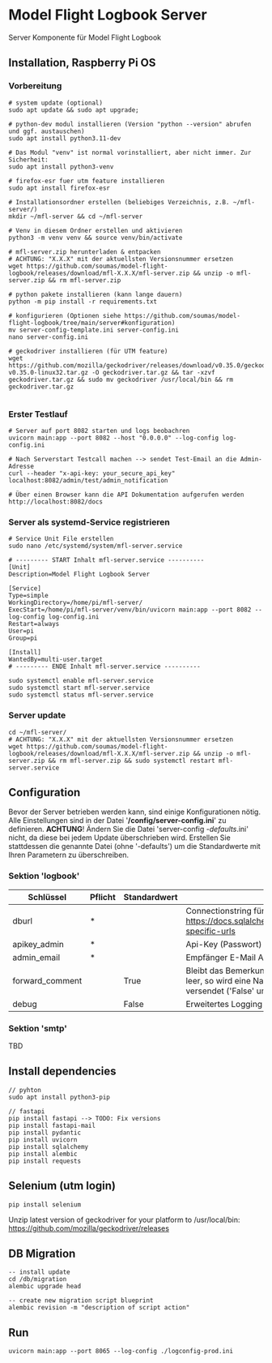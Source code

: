 # Model Flight Logbook Server

Server Komponente für Model Flight Logbook

## Installation, Raspberry Pi OS

### Vorbereitung
```shell
# system update (optional)
sudo apt update && sudo apt upgrade;

# python-dev modul installieren (Version "python --version" abrufen und ggf. austauschen)
sudo apt install python3.11-dev

# Das Modul "venv" ist normal vorinstalliert, aber nicht immer. Zur Sicherheit:
sudo apt install python3-venv

# firefox-esr fuer utm feature installieren
sudo apt install firefox-esr

# Installationsordner erstellen (beliebiges Verzeichnis, z.B. ~/mfl-server/)
mkdir ~/mfl-server && cd ~/mfl-server

# Venv in diesem Ordner erstellen und aktivieren
python3 -m venv venv && source venv/bin/activate

# mfl-server.zip herunterladen & entpacken
# ACHTUNG: "X.X.X" mit der aktuellsten Versionsnummer ersetzen
wget https://github.com/soumas/model-flight-logbook/releases/download/mfl-X.X.X/mfl-server.zip && unzip -o mfl-server.zip && rm mfl-server.zip

# python pakete installieren (kann lange dauern)
python -m pip install -r requirements.txt

# konfigurieren (Optionen siehe https://github.com/soumas/model-flight-logbook/tree/main/server#konfiguration)
mv server-config-template.ini server-config.ini
nano server-config.ini 

# geckodriver installieren (für UTM feature)
wget https://github.com/mozilla/geckodriver/releases/download/v0.35.0/geckodriver-v0.35.0-linux32.tar.gz -O geckodriver.tar.gz && tar -xzvf geckodriver.tar.gz && sudo mv geckodriver /usr/local/bin && rm geckodriver.tar.gz


```

### Erster Testlauf
```shell
# Server auf port 8082 starten und logs beobachren
uvicorn main:app --port 8082 --host "0.0.0.0" --log-config log-config.ini

# Nach Serverstart Testcall machen --> sendet Test-Email an die Admin-Adresse
curl --header "x-api-key: your_secure_api_key" localhost:8082/admin/test/admin_notification

# Über einen Browser kann die API Dokumentation aufgerufen werden
http://localhost:8082/docs
```

### Server als systemd-Service registrieren
```shell
# Service Unit File erstellen
sudo nano /etc/systemd/system/mfl-server.service

# --------- START Inhalt mfl-server.service ----------
[Unit]
Description=Model Flight Logbook Server

[Service]
Type=simple
WorkingDirectory=/home/pi/mfl-server/
ExecStart=/home/pi/mfl-server/venv/bin/uvicorn main:app --port 8082 --log-config log-config.ini
Restart=always
User=pi
Group=pi

[Install]
WantedBy=multi-user.target
# --------- ENDE Inhalt mfl-server.service ----------

sudo systemctl enable mfl-server.service
sudo systemctl start mfl-server.service
sudo systemctl status mfl-server.service

```

### Server update
```shell
cd ~/mfl-server/
# ACHTUNG: "X.X.X" mit der aktuellsten Versionsnummer ersetzen
wget https://github.com/soumas/model-flight-logbook/releases/download/mfl-X.X.X/mfl-server.zip && unzip -o mfl-server.zip && rm mfl-server.zip && sudo systemctl restart mfl-server.service

```



## Configuration
Bevor der Server betrieben werden kann, sind einige Konfigurationen nötig. Alle Einstellungen sind in der Datei '**/config/server-config.ini**' zu definieren. **ACHTUNG**! Ändern Sie die Datei 'server-config *-defaults*.ini' nicht, da diese bei jedem Update überschrieben wird. Erstellen Sie stattdessen die genannte Datei (ohne '-defaults') um die Standardwerte mit Ihren Parametern zu überschreiben.

### Sektion 'logbook'
| Schlüssel | Pflicht | Standardwert | Beschreibung |
| --- | --- | --- | --- |
| dburl | * | | Connectionstring für den Verbindungsaufbau zur Datenbank.<br/>https://docs.sqlalchemy.org/en/20/core/engines.html#backend-specific-urls |
| apikey_admin | * | | Api-Key (Passwort) für administrative Endpunkte |
| admin_email | * | | Empfänger E-Mail Adresse des Systemadministrators |
| forward_comment | | True | Bleibt das Bemerkungsfeld beim Beenden eines Flugtages nicht leer, so wird eine Nachricht an den Systemadministrator versendet ('False' um Feature zu deaktivieren)
| debug | | False | Erweitertes Logging für Analyse und Fehlersuche |


### Sektion 'smtp'
TBD

## Install dependencies

```shell
// pyhton
sudo apt install python3-pip

// fastapi
pip install fastapi --> TODO: Fix versions
pip install fastapi-mail
pip install pydantic
pip install uvicorn
pip install sqlalchemy
pip install alembic
pip install requests

```

## Selenium (utm login)
```shell
pip install selenium
```

Unzip latest version of geckodriver for your platform to /usr/local/bin: https://github.com/mozilla/geckodriver/releases

## DB Migration
```shell
-- install update
cd /db/migration
alembic upgrade head

-- create new migration script blueprint
alembic revision -m "description of script action"
```

## Run

```shell
uvicorn main:app --port 8065 --log-config ./logconfig-prod.ini
```
